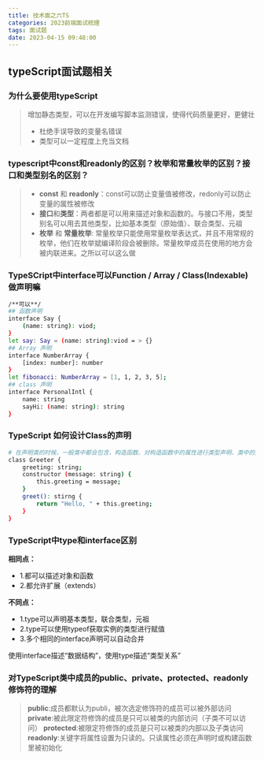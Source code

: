 ```yaml
---
title: 技术面之六TS
categories: 2023前端面试梳理
tags: 面试题
date: 2023-04-15 09:48:00
---
```


## typeScript面试题相关

### 为什么要使用typeScript
> 增加静态类型，可以在开发编写脚本监测错误，使得代码质量更好，更健壮
> - 杜绝手误导致的变量名错误
> - 类型可以一定程度上充当文档

### typescript中const和readonly的区别？枚举和常量枚举的区别？接口和类型别名的区别？
> - **const** 和 **readonly**：const可以防止变量值被修改，redonly可以防止变量的属性被修改
> - **接口**和**类型**：两者都是可以用来描述对象和函数的。与接口不用，类型别名可以用去其他类型，比如基本类型（原始值）、联合类型、元祖
> - **枚举** 和 **常量枚举**: 常量枚举只能使用常量枚举表达式，并且不用常规的枚举，他们在枚举斌编译阶段会被删除。常量枚举成员在使用的地方会被内联进来。之所以可以这么做

### TypeSCript中interface可以Function / Array / Class(Indexable) 做声明嘛
```bash
/**可以**/
## 函数声明
interface Say {
    (name: string): viod;
}
let say: Say = (name: string):viod = > {}
## Array 声明
interface NumberArray {
    [index: number]: number
}
let fibonacci: NumberArray = [1, 1, 2, 3, 5];
## class 声明
interface PersonalIntl {
    name: string
    sayHi: (name: string): string
}
```
### TypeScript 如何设计Class的声明
```bash
# 在声明类的时候，一般类中都会包含，构造函数、对构造函数中的属性进行类型声明、类中的方法
class Greeter {
    greeting: string;
    constructor (message: string) {
        this.greeting = message;
    }
    greet(): stirng {
        return "Hello, " + this.greeting;
    }
}
```
### TypeScript中**type**和**interface**区别
**相同点：**
* 1.都可以描述对象和函数
* 2.都允许扩展（extends）

**不同点：**
* 1.type可以声明基本类型，联合类型，元祖
* 2.type可以使用typeof获取实例的类型进行赋值
* 3.多个相同的interface声明可以自动合并

使用interface描述“数据结构”，使用type描述“类型关系”

### 对TypeScript类中成员的public、private、protected、readonly修饰符的理解
> **public**:成员都默认为publi，被次选定修饰符的成员可以被外部访问
> **private**:被此限定符修饰的成员是只可以被类的内部访问（子类不可以访问）
> **protected**:被限定符修饰的成员是只可以被类的内部以及子类访问
> **readonly**:关键字将属性设置为只读的。只读属性必须在声明时或构建函数里被初始化

